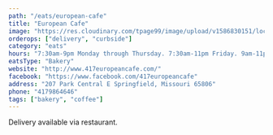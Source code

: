 ```yaml
---
path: "/eats/european-cafe"
title: "European Cafe"
image: "https://res.cloudinary.com/tpage99/image/upload/v1586830151/local417eats/local417eatslogo.png"
orderops: ["delivery", "curbside"]
category: "eats"
hours: "7:30am-9pm Monday through Thursday. 7:30am-11pm Friday. 9am-11pm Saturday. 9am-9pm Sunday"
eatsType: "Bakery"
website: "http://www.417europeancafe.com/"
facebook: "https://www.facebook.com/417europeancafe"
address: "207 Park Central E Springfield, Missouri 65806"
phone: "4179864646"
tags: ["bakery", "coffee"]
---
```


Delivery available via restaurant.
